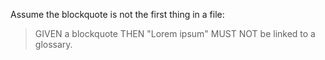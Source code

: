 Assume the blockquote is not the first thing in a file:

> GIVEN a blockquote THEN "Lorem ipsum" MUST NOT be linked to a glossary.

<!--
Linking quotes might be subject to debate. A writer
may not know if the person he or she quotes really
shares the same definition of a term. Linking to a
definition from within of a quote may be perceived
as to make the definition part of the quote.
Therefore we decide for the moment to exclude them.
-->
